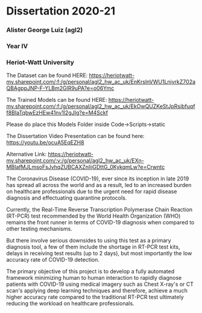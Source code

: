 # Dissertation 2020-21

### Alister George Luiz (agl2)
### Year IV
### Heriot-Watt University

The Dataset can be found HERE: https://heriotwatt-my.sharepoint.com/:f:/g/personal/agl2_hw_ac_uk/EnKrslnVWU1LnjvrkZ702aQBAgppJNP-F-YLBm2GIR9uPA?e=o06Ymc

The Trained Models can be found HERE: https://heriotwatt-my.sharepoint.com/:f:/g/personal/agl2_hw_ac_uk/EkOwQUZKeStJpRsibfuqff8BIaTqbwEzHEw41nv1l2gJIg?e=M4Sckf

Please do place this Models Folder inside Code->Scripts->static

The Dissertation Video Presentation can be found here: https://youtu.be/ocuA5EqEZH8

Alternative Link: https://heriotwatt-my.sharepoint.com/:v:/g/personal/agl2_hw_ac_uk/EXn-MBIafMJLmsoFsJvhqZUBCAXZnIijGDttG_0KykqmLw?e=Crwntc


The Coronavirus Disease (COVID-19), ever since its inception in late 2019 has spread all across the world and as a result, led to an increased burden on healthcare professionals due to the urgent need for rapid disease diagnosis and effectuating quarantine protocols. 

Currently, the Real-Time Reverse Transcription Polymerase Chain Reaction (RT-PCR) test recommended by the World Health Organization (WHO) remains the front runner in terms of COVID-19 diagnosis when compared to other testing mechanisms. 

But there involve serious downsides to using this test as a primary diagnosis tool, a few of them include the shortage in RT-PCR test kits, delays in receiving test results (up to 2 days), but most importantly the low accuracy rate of COVID-19 detection.

The primary objective of this project is to develop a fully automated framework minimizing human to human interaction to rapidly diagnose patients with COVID-19 using medical imagery such as Chest X-ray's or CT scan's applying deep learning techniques and therefore, achieve a much higher accuracy rate compared to the traditional RT-PCR test ultimately reducing the workload on healthcare professionals.


